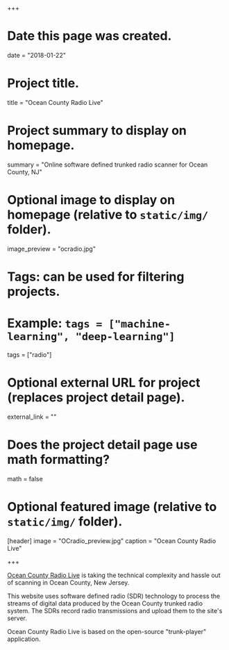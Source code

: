 +++
# Date this page was created.
date = "2018-01-22"

# Project title.
title = "Ocean County Radio Live"

# Project summary to display on homepage.
summary = "Online software defined trunked radio scanner for Ocean County, NJ"

# Optional image to display on homepage (relative to `static/img/` folder).
image_preview = "ocradio.jpg"

# Tags: can be used for filtering projects.
# Example: `tags = ["machine-learning", "deep-learning"]`
tags = ["radio"]

# Optional external URL for project (replaces project detail page).
external_link = ""

# Does the project detail page use math formatting?
math = false

# Optional featured image (relative to `static/img/` folder).
[header]
image = "OCradio_preview.jpg"
caption = "Ocean County Radio Live"

+++

[Ocean County Radio Live](https://ocradio.live/) is taking the technical complexity and hassle out of scanning in Ocean County, New Jersey.

This website uses software defined radio (SDR) technology to process the streams of digital data produced by the Ocean County trunked radio system. The SDRs record radio transmissions and upload them to the site's server.

Ocean County Radio Live is based on the open-source "trunk-player" application.

